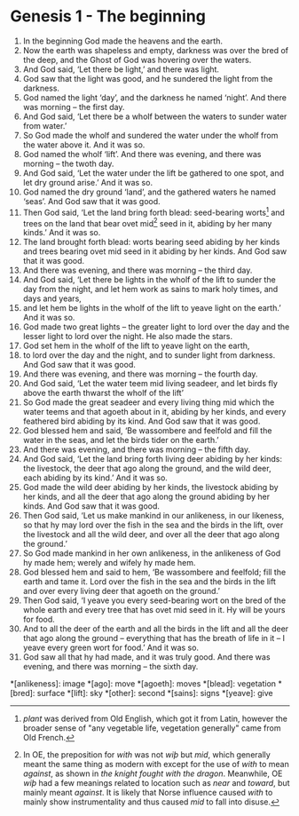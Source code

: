 # Genesis 1 - The beginning

1. In the beginning God made the heavens and the earth.
2. Now the earth was shapeless and empty, darkness was over the bred of the
   deep, and the Ghost of God was hovering over the waters.
3. And God said, ‘Let there be light,’ and there was light.
4. God saw that the light was good, and he sundered the light from the
   darkness.
5. God named the light ‘day’, and the darkness he named ‘night’. And there was
   morning – the first day.
6. And God said, ‘Let there be a wholf between the waters to sunder water from
   water.’
7. So God made the wholf and sundered the water under the wholf from the water
   above it. And it was so.
8. God named the wholf ‘lift’. And there was evening, and there was morning –
   the twoth day.
9. And God said, ‘Let the water under the lift be gathered to one spot, and let
   dry ground arise.’ And it was so.
10. God named the dry ground ‘land’, and the gathered waters he named ‘seas’.
    And God saw that it was good.
11. Then God said, ‘Let the land bring forth blead: seed-bearing worts[^plant]
    and trees on the land that bear ovet mid[^mid] seed in it, abiding by her
    many kinds.’ And it was so.
12. The land brought forth blead: worts bearing seed abiding by her kinds and
    trees bearing ovet mid seed in it abiding by her kinds. And God saw that it
    was good.
13. And there was evening, and there was morning – the third day.
14. And God said, ‘Let there be lights in the wholf of the lift to sunder the
    day from the night, and let hem work as sains to mark holy times, and days
    and years,
15. and let hem be lights in the wholf of the lift to yeave light on the
    earth.’ And it was so.
16. God made two great lights – the greater light to lord over the day and the
    lesser light to lord over the night. He also made the stars.
17. God set hem in the wholf of the lift to yeave light on the earth,
18. to lord over the day and the night, and to sunder light from darkness. And
    God saw that it was good.
19. And there was evening, and there was morning – the fourth day.
20. And God said, ‘Let the water teem mid living seadeer, and let birds fly
    above the earth thwarst the wholf of the lift’
21. So God made the great seadeer and every living thing mid which the water
    teems and that agoeth about in it, abiding by her kinds, and every
    feathered bird abiding by its kind. And God saw that it was good.
22. God blessed hem and said, ‘Be wassombere and feelfold and fill the water in
    the seas, and let the birds tider on the earth.’
23. And there was evening, and there was morning – the fifth day.
24. And God said, ‘Let the land bring forth living deer abiding by her kinds:
    the livestock, the deer that ago along the ground, and the wild deer, each
    abiding by its kind.’ And it was so.
25. God made the wild deer abiding by her kinds, the livestock abiding by her
    kinds, and all the deer that ago along the ground abiding by her kinds. And
    God saw that it was good.
26. Then God said, ‘Let us make mankind in our anlikeness, in our likeness, so
    that hy may lord over the fish in the sea and the birds in the lift, over
    the livestock and all the wild deer, and over all the deer that ago along
    the ground.’
27. So God made mankind in her own anlikeness, in the anlikeness of God hy made
    hem; werely and wifely hy made hem.
28. God blessed hem and said to hem, ‘Be wassombere and feelfold; fill the
    earth and tame it. Lord over the fish in the sea and the birds in the lift
    and over every living deer that agoeth on the ground.’
29. Then God said, ‘I yeave you every seed-bearing wort on the bred of the
    whole earth and every tree that has ovet mid seed in it. Hy will be yours
    for food.
30. And to all the deer of the earth and all the birds in the lift and all the
    deer that ago along the ground – everything that has the breath of life in
    it – I yeave every green wort for food.’ And it was so.
31. God saw all that hy had made, and it was truly good. And there was evening,
    and there was morning – the sixth day.

<!-- Abbreviations -->
*[anlikeness]: image
*[ago]: move
*[agoeth]: moves
*[blead]: vegetation
*[bred]: surface
*[lift]: sky
*[other]: second
*[sains]: signs
*[yeave]: give

<!-- Footnotes -->
[^mid]: In OE, the preposition for *with* was not *wiþ* but *mid*, which
    generally meant the same thing as modern with except for the use of *with*
    to mean *against*, as shown in *the knight fought with the dragon*.
    Meanwhile, OE *wiþ* had a few meanings related to location such as *near*
    and *toward*, but mainly meant *against*. It is likely that Norse influence
    caused *with* to mainly show instrumentality and thus caused *mid* to fall
    into disuse.
[^plant]: *plant* was derived from Old English, which got it from Latin,
    however the broader sense of "any vegetable life, vegetation generally"
    came from Old French.
